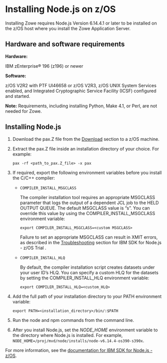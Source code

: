 # Installing Node.js on z/OS

Installing Zowe requires Node.js Version 6.14.4.1 or later to be installed on the z/OS host where you install the Zowe Application Server.

## Hardware and software requirements

**Hardware:**

IBM zEnterprise® 196 (z196) or newer

**Software:**

z/OS V2R2 with PTF UI46658 or z/OS V2R3, z/OS UNIX System Services enabled, and Integrated Cryptographic Service Facility (ICSF) configured and started.

**Note:** Requirements, including installing Python, Make 4.1, or Perl, are not needed for Zowe.

## Installing Node.js

1. Download the pax.Z file from the [Download](https://developer.ibm.com/node/sdk/ztp/#downloads-ztp) section to a z/OS machine.
1. Extract the pax.Z file inside an installation directory of your choice. For example:

    ```pax -rf <path_to_pax.Z_file> -x pax```

1. If required, export the following environment variables before you install the C/C++ compiler:

    - `COMPILER_INSTALL_MSGCLASS`

       The compiler installation tool requires an appropriate MSGCLASS parameter that logs the output of a dependent JCL job to the HELD OUTPUT QUEUE. The default MSGCLASS value is “s”. You can override this value by using the COMPILER_INSTALL_MSGCLASS environment variable:
       ```
       export COMPILER_INSTALL_MSGCLASS=<custom MSGCLASS>
       ```
       Failure to set an appropriate MSGCLASS can result in XMIT errors, as described in the [Troubleshooting](https://developer.ibm.com/node/sdk/ztp/#trb_msgclass) section for IBM SDK for Node.js - z/OS Trial .

    - `COMPILER_INSTALL_HLQ`

       By default, the compiler installation script creates datasets under your user ID’s HLQ. You can specify a custom HLQ for the datasets by setting the COMPILER_INSTALL_HLQ environment variable:
       ```
       export COMPILER_INSTALL_HLQ=<custom_HLQ>
       ```

1. Add the full path of your installation directory to your PATH environment variable:
    ```
    export PATH=<installation_directory>/bin/:$PATH
    ```
1. Run the node and npm commands from the command line.
1. After you install Node.js, set the *NODE_HOME* environment variable to the directory where Node.js is installed. For example, `NODE_HOME=/proj/mvd/node/installs/node-v6.14.4-os390-s390x`.

For more information, see the [documentation for IBM SDK for Node.js - z/OS](https://developer.ibm.com/node/sdk/ztp/#documentation-ztp). 
